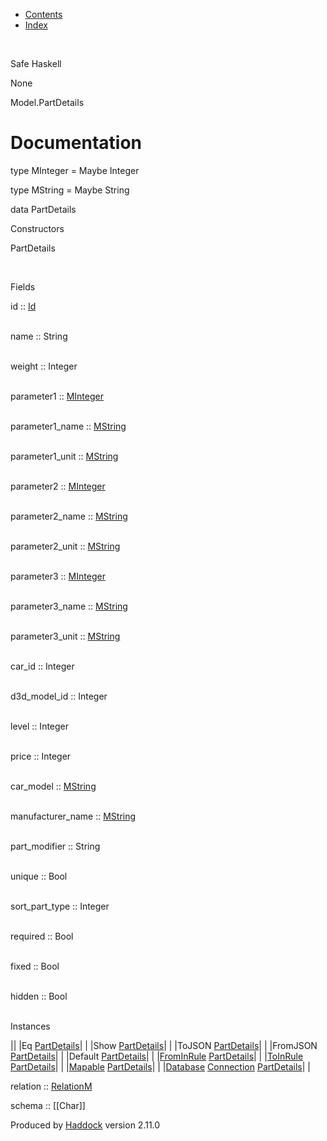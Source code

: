 -   [Contents](index.html)
-   [Index](doc-index.html)

 

Safe Haskell

None

Model.PartDetails

Documentation
=============

type MInteger = Maybe Integer

type MString = Maybe String

data PartDetails

Constructors

PartDetails

 

Fields

id :: [Id](Model-General.html#t:Id)  
 

name :: String  
 

weight :: Integer  
 

parameter1 :: [MInteger](Model-PartDetails.html#t:MInteger)  
 

parameter1\_name :: [MString](Model-PartDetails.html#t:MString)  
 

parameter1\_unit :: [MString](Model-PartDetails.html#t:MString)  
 

parameter2 :: [MInteger](Model-PartDetails.html#t:MInteger)  
 

parameter2\_name :: [MString](Model-PartDetails.html#t:MString)  
 

parameter2\_unit :: [MString](Model-PartDetails.html#t:MString)  
 

parameter3 :: [MInteger](Model-PartDetails.html#t:MInteger)  
 

parameter3\_name :: [MString](Model-PartDetails.html#t:MString)  
 

parameter3\_unit :: [MString](Model-PartDetails.html#t:MString)  
 

car\_id :: Integer  
 

d3d\_model\_id :: Integer  
 

level :: Integer  
 

price :: Integer  
 

car\_model :: [MString](Model-PartDetails.html#t:MString)  
 

manufacturer\_name :: [MString](Model-PartDetails.html#t:MString)  
 

part\_modifier :: String  
 

unique :: Bool  
 

sort\_part\_type :: Integer  
 

required :: Bool  
 

fixed :: Bool  
 

hidden :: Bool  
 

Instances

||
|Eq [PartDetails](Model-PartDetails.html#t:PartDetails)| |
|Show [PartDetails](Model-PartDetails.html#t:PartDetails)| |
|ToJSON [PartDetails](Model-PartDetails.html#t:PartDetails)| |
|FromJSON [PartDetails](Model-PartDetails.html#t:PartDetails)| |
|Default [PartDetails](Model-PartDetails.html#t:PartDetails)| |
|[FromInRule](Data-InRules.html#t:FromInRule) [PartDetails](Model-PartDetails.html#t:PartDetails)| |
|[ToInRule](Data-InRules.html#t:ToInRule) [PartDetails](Model-PartDetails.html#t:PartDetails)| |
|[Mapable](Model-General.html#t:Mapable) [PartDetails](Model-PartDetails.html#t:PartDetails)| |
|[Database](Model-General.html#t:Database) [Connection](Data-SqlTransaction.html#t:Connection) [PartDetails](Model-PartDetails.html#t:PartDetails)| |

relation :: [RelationM](Data-Relation.html#t:RelationM)

schema :: [[Char]]

Produced by [Haddock](http://www.haskell.org/haddock/) version 2.11.0
